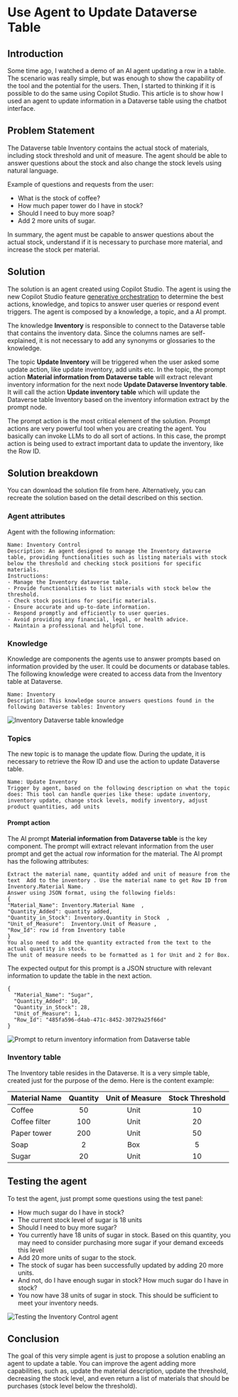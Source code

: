 # Use Agent to Update Dataverse Table

## Introduction

Some time ago, I watched a demo of an AI agent updating a row in a table. The scenario was really simple, but was enough to show the capability of the tool and the potential for the users. Then, I started to thinking if it is possible to do the same using Copilot Studio. This article is to show how I used an agent to update information in a Dataverse table using the chatbot interface.

## Problem Statement

The Dataverse table Inventory contains the actual stock of materials, including stock threshold and unit of measure. The agent should be able to answer questions about the stock and also change the stock levels using natural language.

Example of questions and requests from the user:

- What is the stock of coffee?
- How much paper tower do I have in stock?
- Should I need to buy more soap?
- Add 2 more units of sugar.

In summary, the agent must be capable to answer questions about the actual stock, understand if it is necessary to purchase more material, and increase the stock per material.

## Solution

The solution is an agent created using Copilot Studio. The agent is using the new Copilot Studio feature [generative orchestration](https://learn.microsoft.com/en-us/microsoft-copilot-studio/advanced-generative-actions) to determine the best actions, knowledge, and topics to answer user queries or respond event triggers. The agent is composed by a knowledge, a topic, and a AI prompt.

The knowledge **Inventory** is responsible to connect to the Dataverse table that contains the inventory data. Since the columns names are self-explained, it is not necessary to add any synonyms or glossaries to the knowledge.

The topic **Update Inventory** will be triggered when the user asked some update action, like update inventory, add units etc. In the topic, the prompt action **Material information from Dataverse table** will extract relevant inventory information for the next node **Update Dataverse Inventory table**. It will call the action **Update inventory table** which will update the Dataverse table Inventory based on the inventory information extract by the prompt node.

The prompt action is the most critical element of the solution. Prompt actions are very powerful tool when you are creating the agent. You basically can invoke LLMs to do all sort of actions. In this case, the prompt action is being used to extract important data to update the inventory, like the Row ID.

## Solution breakdown

You can download the solution file from here. Alternatively, you can recreate the solution based on the detail described on this section.

### Agent attributes

Agent with the following information:

```text
Name: Inventory Control
Description: An agent designed to manage the Inventory dataverse table, providing functionalities such as listing materials with stock below the threshold and checking stock positions for specific materials.
Instructions:
- Manage the Inventory dataverse table.
- Provide functionalities to list materials with stock below the threshold.
- Check stock positions for specific materials.
- Ensure accurate and up-to-date information.
- Respond promptly and efficiently to user queries.
- Avoid providing any financial, legal, or health advice.
- Maintain a professional and helpful tone.
```

### Knowledge

Knowledge are components the agents use to answer prompts based on information provided by the user. It could be documents or database tables. The following knowledge were created to access data from the Inventory table at Dataverse.

```text
Name: Inventory
Description: This knowledge source answers questions found in the following Dataverse tables: Inventory 
```

![Inventory Dataverse table knowledge](./artifacts/Inventory-dataverse-table-knowledge.png)

### Topics

The new topic is to manage the update flow. During the update, it is necessary to retrieve the Row ID and use the action to update Dataverse table.

```text
Name: Update Inventory 
Trigger by agent, based on the following description on what the topic does: This tool can handle queries like these: update inventory, inventory update, change stock levels, modify inventory, adjust product quantities, add units
```

#### Prompt action

The AI prompt **Material information from Dataverse table** is the key component. The prompt will extract relevant information from the user prompt and get the actual row information for the material. The AI prompt has the following attributes:

```prompt
Extract the material name, quantity added and unit of measure from the text  Add to the inventory . Use the material name to get Row ID from Inventory.Material Name. 
Answer using JSON format, using the following fields:
{  
"Material_Name": Inventory.Material Name  ,  
"Quantity_Added": quantity added,
"Quantity_in_Stock": Inventory.Quantity in Stock  ,  
"Unit_of_Measure":  Inventory.Unit of Measure ,  
"Row_Id": row id from Inventory table
}
You also need to add the quantity extracted from the text to the actual quantity in stock.
The unit of measure needs to be formatted as 1 for Unit and 2 for Box.
```

The expected output for this prompt is a JSON structure with relevant information to update the table in the next action.

```output
{
  "Material_Name": "Sugar",
  "Quantity_Added": 10,
  "Quantity_in_Stock": 28,
  "Unit_of_Measure": 1,
  "Row_Id": "485fa596-d4ab-471c-8452-30729a25f66d"
}
```

![Prompt to return inventory information from Dataverse table](./artifacts/Material-info-prompt.png)

### Inventory table

The Inventory table resides in the Dataverse. It is a very simple table, created just for the purpose of the demo. Here is the content example:

| Material Name | Quantity | Unit of Measure | Stock Threshold |
| ------------- | :------: | :-------------: | :-------------: |
| Coffee        |    50    |      Unit       |       10        |
| Coffee filter |   100    |      Unit       |       20        |
| Paper tower   |   200    |      Unit       |       50        |
| Soap          |    2     |       Box       |        5        |
| Sugar         |    20    |      Unit       |       10        |

## Testing the agent

To test the agent, just prompt some questions using the test panel:

- How much sugar do I have in stock?
- The current stock level of sugar is 18 units
- Should I need to buy more sugar?
- You currently have 18 units of sugar in stock. Based on this quantity, you may need to consider purchasing more sugar if your demand exceeds this level
- Add 20 more units of sugar to the stock.
- The stock of sugar has been successfully updated by adding 20 more units.
- And not, do I have enough sugar in stock? How much sugar do I have in stock?
- You now have 38 units of sugar in stock. This should be sufficient to meet your inventory needs.

![Testing the Inventory Control agent](./artifacts/Testing.png)

## Conclusion

The goal of this very simple agent is just to propose a solution enabling an agent to update a table. You can improve the agent adding more capabilities, such as, update the material description, update the threshold, decreasing the stock level, and even return a list of materials that should be purchases (stock level below the threshold).
